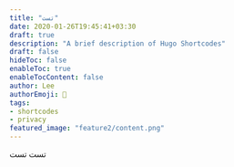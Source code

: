 ```yaml
---
title: "تست"
date: 2020-01-26T19:45:41+03:30
draft: true
description: "A brief description of Hugo Shortcodes"
draft: false
hideToc: false
enableToc: true
enableTocContent: false
author: Lee
authorEmoji: 👺
tags: 
- shortcodes
- privacy
featured_image: "feature2/content.png"
---
```

تست
تست 
